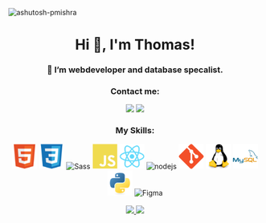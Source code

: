 <div align="center">
<p align="left"> <img src="https://komarev.com/ghpvc/?username=Thomas-Horvath&label=Profile%20views&color=0e75b6&style=flat" alt="ashutosh-pmishra" /></p>
<h1 align="center" >Hi 👋, I'm Thomas!</h1>
<h3 align="center"> 🌱 I’m webdeveloper and database specalist.</h3>


<h3 align="center">Contact me:</h3>
<div align="center">
  <a href="https://www.linkedin.com/in/thomas-horvath-8886b2273/" target="_blank"><img src="https://img.shields.io/badge/-LinkedIn-%230077B5?style=for-the-badge&logo=linkedin&logoColor=white" target="_blank"></a> 
  <a href="mailto:thomashorvathweb@gmail.com"><img src="https://img.shields.io/badge/-Gmail-%23333?style=for-the-badge&logo=gmail&logoColor=white" target="_blank"></a>
</div>

<h3 align="center">My Skills:</h3>
<div >
  <img  alt="HTML" height="50" width="50" src="https://raw.githubusercontent.com/devicons/devicon/master/icons/html5/html5-original.svg">
  <img  alt="CSS" height="50" width="50" src="https://raw.githubusercontent.com/devicons/devicon/master/icons/css3/css3-original.svg">
  <img  src="https://raw.githubusercontent.com/danielcranney/readme-generator/main/public/icons/skills/sass-colored.svg" width="50" height="50" alt="Sass" />
  <img  alt="Js" height="50" width="50" src="https://raw.githubusercontent.com/devicons/devicon/master/icons/javascript/javascript-plain.svg">
  <img  alt="React" height="50" width="50" src="https://raw.githubusercontent.com/devicons/devicon/master/icons/react/react-original.svg">
  <img  alt="nodejs" height="50" width="50" src="https://cdn.worldvectorlogo.com/logos/nodejs-icon.svg">
  <img  alt="git" height="50" width="50" src="https://raw.githubusercontent.com/devicons/devicon/master/icons/git/git-original.svg">
  <img alt="linux" height="50" width="50" src="https://raw.githubusercontent.com/devicons/devicon/master/icons/linux/linux-original.svg">
  <img  alt="mysql" height="50" width="50"  src="https://raw.githubusercontent.com/devicons/devicon/master/icons/mysql/mysql-original-wordmark.svg" alt="mysql" width="40" height="40"/>
  <img  alt="python" height="50" width="50"  src="https://raw.githubusercontent.com/devicons/devicon/master/icons/python/python-original.svg" alt="python" width="40" height="40"/> 
  <img  src="https://raw.githubusercontent.com/danielcranney/readme-generator/main/public/icons/skills/figma-colored.svg" width="50" height="50" alt="Figma" />
</div>
</br>
<!--
- 🔭 I’m currently working on ...
-
- 👯 I’m looking to collaborate on ...
- 🤔 I’m looking for help with ...
- 💬 Ask me about ...
- 📫 How to reach me: ...
- 😄 Pronouns: ...
- ⚡ Fun fact: ...
-->
  <div align="center">
     <a href="https://github.com/thomas-horvath"> 
    <img height="160em" src="https://github-readme-stats.vercel.app/api?username=Thomas-Horvath&count_private=true&include_all_commits=true&show_icons=true&theme=dracula&hide_border=false&show_owner=true"/>
    <img height="160em" src="https://github-readme-stats.vercel.app/api/top-langs/?username=Thomas-Horvath&theme=dracula&hide_border=false&&layout=compact"/>
     </a>
</div>


</div>

